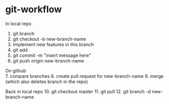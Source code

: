 # git-workflow
In local repo
1. git branch
2. git checkout -b new-branch-name
3. Implement new features in this branch
4. git add .
5. git commit -m "insert message here"
6. git push origin new-branch-name

On github   
7. compare branches
8. create pull request for new-branch-name
9. merge (which also deletes branch in the repo)

Back in local repo
10. git checkout master
11. git pull
12. git branch -d new-branch-name
